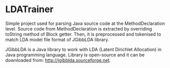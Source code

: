 LDATrainer
==========

Simple project used for parsing Java source code at the MethodDeclaration level. Source code from MethodDeclaration is extracted by overriding toString method of Block getter. Then, it is preprocessed and tokenised to match LDA model file format of JGibbLDA library.

JGibbLDA is a Java library to work with LDA (Latent Dirichlet Allocation) in Java programming language. Library is open-source and it can be downloaded from: http://jgibblda.sourceforge.net.
